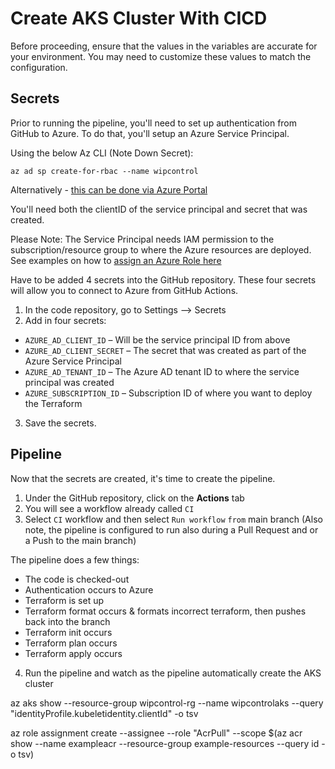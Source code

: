 # Create AKS Cluster With CICD

Before proceeding, ensure that the values in the variables are accurate for your environment. You may need to customize these values to match the configuration.


## Secrets
Prior to running the pipeline, you'll need to set up authentication from GitHub to Azure. To do that, you'll setup an Azure Service Principal.

Using the below Az CLI (Note Down Secret): 

`az ad sp create-for-rbac --name wipcontrol`

Alternatively - [this can be done via Azure Portal](https://docs.microsoft.com/en-us/azure/active-directory/develop/howto-create-service-principal-portal)

You'll need both the clientID of the service principal and secret that was created. 

Please Note: The Service Principal needs IAM permission to the subscription/resource group to where the Azure resources are deployed. See examples on how to [assign an Azure Role here](https://docs.microsoft.com/en-us/azure/role-based-access-control/role-assignments-steps)

Have to be added 4 secrets into the GitHub repository. These four secrets will allow you to connect to Azure from GitHub Actions.

1. In the code repository, go to Settings --> Secrets
2. Add in four secrets:

- `AZURE_AD_CLIENT_ID` – Will be the service principal ID from above
- `AZURE_AD_CLIENT_SECRET` – The secret that was created as part of the Azure Service Principal
- `AZURE_AD_TENANT_ID` – The Azure AD tenant ID to where the service principal was created
- `AZURE_SUBSCRIPTION_ID` – Subscription ID of where you want to deploy the Terraform

3. Save the secrets.

## Pipeline
Now that the secrets are created, it's time to create the pipeline.

1. Under the GitHub repository, click on the **Actions** tab
2. You will see a workflow already called `CI`
3. Select `CI` workflow and then select `Run workflow` `from` main branch (Also note, the pipeline is configured to run also during a Pull Request and or a Push to the main branch)

The pipeline does a few things:

- The code is checked-out
- Authentication occurs to Azure
- Terraform is set up
- Terraform format occurs & formats incorrect terraform, then pushes back into the branch
- Terraform init occurs
- Terraform plan occurs
- Terraform apply occurs

4. Run the pipeline and watch as the pipeline automatically create the AKS cluster


az aks show --resource-group wipcontrol-rg --name wipcontrolaks --query "identityProfile.kubeletidentity.clientId" -o tsv

az role assignment create --assignee <kubelet-identity-client-id> --role "AcrPull" --scope $(az acr show --name exampleacr --resource-group example-resources --query id -o tsv)
